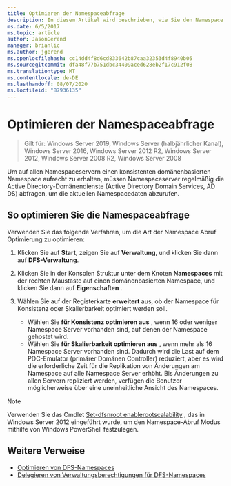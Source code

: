 ```yaml
---
title: Optimieren der Namespaceabfrage
description: In diesem Artikel wird beschrieben, wie Sie den Namespace Abruf optimieren, um einen konsistenten domänenbasierten Namespace auf den Namespace Servern beizubehalten.
ms.date: 6/5/2017
ms.topic: article
author: JasonGerend
manager: brianlic
ms.author: jgerend
ms.openlocfilehash: cc14dd4f8d6cd833642b87caa32353d4f8940b05
ms.sourcegitcommit: dfa48f77b751dbc34409aced628eb2f17c912f08
ms.translationtype: MT
ms.contentlocale: de-DE
ms.lasthandoff: 08/07/2020
ms.locfileid: "87936135"
---
```

# <a name="optimize-namespace-polling"></a>Optimieren der Namespaceabfrage

> Gilt für: Windows Server 2019, Windows Server (halbjährlicher Kanal), Windows Server 2016, Windows Server 2012 R2, Windows Server 2012, Windows Server 2008 R2, Windows Server 2008

Um auf allen Namespaceservern einen konsistenten domänenbasierten Namespace aufrecht zu erhalten, müssen Namespaceserver regelmäßig die Active Directory-Domänendienste (Active Directory Domain Services, AD DS) abfragen, um die aktuellen Namespacedaten abzurufen.

## <a name="to-optimize-namespace-polling"></a>So optimieren Sie die Namespaceabfrage

Verwenden Sie das folgende Verfahren, um die Art der Namespace Abruf Optimierung zu optimieren:

1.  Klicken Sie auf **Start**, zeigen Sie auf **Verwaltung**, und klicken Sie dann auf **DFS-Verwaltung**.

2.  Klicken Sie in der Konsolen Struktur unter dem Knoten **Namespaces** mit der rechten Maustaste auf einen domänenbasierten Namespace, und klicken Sie dann auf **Eigenschaften** .

3.  Wählen Sie auf der Registerkarte **erweitert** aus, ob der Namespace für Konsistenz oder Skalierbarkeit optimiert werden soll.

    -   Wählen Sie **für Konsistenz optimieren aus** , wenn 16 oder weniger Namespace Server vorhanden sind, auf denen der Namespace gehostet wird.
    -   Wählen Sie **für Skalierbarkeit optimieren aus** , wenn mehr als 16 Namespace Server vorhanden sind. Dadurch wird die Last auf dem PDC-Emulator (primärer Domänen Controller) reduziert, aber es wird die erforderliche Zeit für die Replikation von Änderungen am Namespace auf alle Namespace Server erhöht. Bis Änderungen zu allen Servern repliziert werden, verfügen die Benutzer möglicherweise über eine uneinheitliche Ansicht des Namespaces.

> [!NOTE]
> Verwenden Sie das Cmdlet [Set-dfsnroot enablerootscalability](/previous-versions/windows/it-pro/windows-server-2008-R2-and-2008/cc771913(v=ws.11)) , das in Windows Server 2012 eingeführt wurde, um den Namespace-Abruf Modus mithilfe von Windows PowerShell festzulegen.

## <a name="additional-references"></a>Weitere Verweise

-   [Optimieren von DFS-Namespaces](tuning-dfs-namespaces.md)
-   [Delegieren von Verwaltungsberechtigungen für DFS-Namespaces](delegate-management-permissions-for-dfs-namespaces.md)
